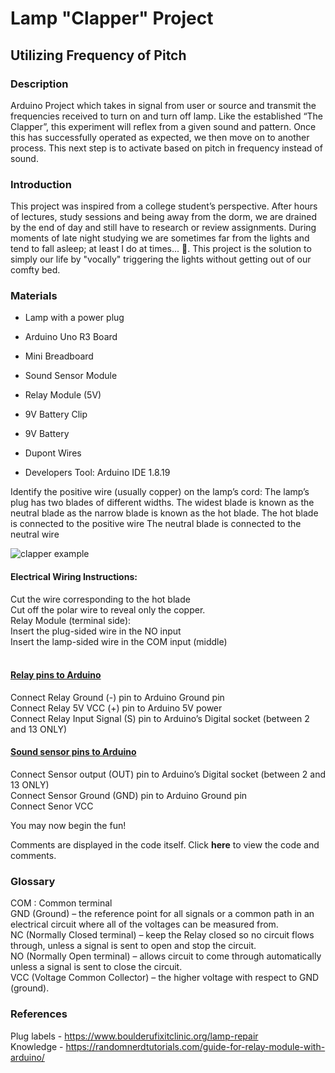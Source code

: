 
# Lamp "Clapper" Project

## Utilizing Frequency of Pitch

### Description
Arduino Project which takes in signal from user or source and transmit the frequencies received to turn on and turn off lamp.
Like the established “The Clapper”, this experiment will reflex from a given sound and pattern. Once this has successfully operated as expected, we then move on to another process. This next step is to activate based on pitch in frequency instead of sound.

### Introduction
This project was inspired from a college student’s perspective. After hours of lectures, study sessions and being away from the dorm, we are drained by the end of day and still have to research or review assignments. During moments of late night studying we are sometimes far from the lights and tend to fall asleep; at least I do at times... 👀. This project is the solution to simply our life by "vocally" triggering the lights without getting out of our comfty bed. 

### Materials
- Lamp with a power plug
- Arduino Uno R3 Board
- Mini Breadboard
- Sound Sensor Module
- Relay Module (5V)
- 9V  Battery Clip
- 9V  Battery
- Dupont Wires

- Developers Tool: Arduino IDE 1.8.19


Identify the positive wire (usually copper) on the lamp’s cord:
The lamp’s plug has two blades of different widths. 
The widest blade is known as the neutral blade as the narrow blade is known as the hot blade.
The hot blade is connected to the positive wire
The neutral blade is connected to the neutral wire

![clapper example](./visuals/file_name)

#### Electrical Wiring Instructions:

Cut the wire corresponding to the hot blade <br/>
Cut off the polar wire  to reveal only the copper. <br/>
Relay Module (terminal side): <br/>
Insert the plug-sided wire in the NO input <br/>
Insert the lamp-sided wire in the COM input (middle) <br/><br/>

#### <ins> Relay pins to Arduino </ins> <br/>
Connect Relay Ground (-) pin to Arduino Ground pin <br/>
Connect Relay 5V VCC  (+) pin to Arduino 5V power <br/>
Connect Relay Input Signal (S) pin to Arduino’s Digital socket (between 2 and 13 ONLY) <br/>

#### <ins> Sound sensor pins to Arduino </ins> <br/>
Connect Sensor output (OUT) pin to Arduino’s Digital socket (between 2 and 13 ONLY) <br/>
Connect Sensor Ground (GND) pin to Arduino Ground pin <br/>
Connect Senor VCC <br/>

You may now begin the fun!

Comments are displayed in the code itself. Click __here__ to view the code and comments.

### Glossary

COM
:   Common terminal <br/>
GND (Ground) – the reference point for all signals or a common path in an electrical circuit where all of the voltages can be measured from. <br/>
NC (Normally Closed terminal)  – keep the Relay closed so no circuit flows through, unless a signal is sent to open and stop the circuit. <br/>
NO (Normally Open terminal) – allows circuit to come through automatically unless a signal is sent to close the circuit. <br/>
VCC (Voltage Common Collector) – the higher voltage with respect to GND (ground). <br/>

### References

Plug labels - https://www.boulderufixitclinic.org/lamp-repair <br/>
Knowledge - https://randomnerdtutorials.com/guide-for-relay-module-with-arduino/


